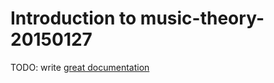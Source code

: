 # Introduction to music-theory-20150127

TODO: write [great documentation](http://jacobian.org/writing/what-to-write/)
